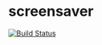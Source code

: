 # screensaver

[![Build Status](https://cloud.drone.io/api/badges/machippie/screensaver/status.svg)](https://cloud.drone.io/machippie/screensaver)
